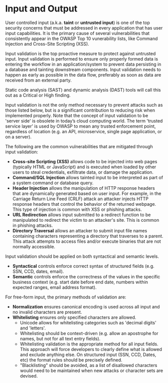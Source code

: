 # Input and Output

User controlled input (a.k.a. **taint** or **untrusted input**) is one of the top security concerns that must be addressed in every application that has user input capabilities. It is the primary cause of several vulnerabilities that consistently appear in the OWASP Top 10 vunerability lists, like Command Injection and Cross-Site Scripting (XSS). 

Input validation is the top proactive measure to protect against untrusted input. Input validation is performed to ensure only properly formed data is entering the workflow in an application/system to prevent data persisting in a database and tainting downstream components. Input validation needs to happen as early as possible in the data flow, preferably as soon as data are received from an external party.

Static code analysis (SAST) and dynamic analysis (DAST) tools will call this out as a Critical or High finding. 

Input validation is not the only method necessary to prevent attacks such as those listed below, but is a significant contribution to reducing risk when implemented properly. Note that the concept of input validation to be 'server side' is obsolete in today’s cloud computing world. The term 'trusted service layer' is used by OWASP to mean any trusted enforcement point, regardless of location (e.g. an API, microservice, single page application, or on a server).

The following are the common vulnerabilities that are mitigated through input validation:

  * **Cross-site Scripting (XSS)** allows code to be injected into web pages (typically HTML or JavaScript) and is executed when loaded by other users to steal credentials, exfiltrate data, or damage the application.
  * **Command/SQL Injection** allows tainted input to be interpreted as part of a system command or database query.
  * **Header Injection** allows the manipulation of HTTP response headers that are dynamically generated based on user input. For example, in the Carriage Return Line Feed (CRLF) attack an attacker injects HTTP response headers that control the behavior of the returned webpage. This type of injection is common with XSS or phishing attacks.
  * **URL Redirection** allows input submitted to a redirect function to be manipulated to redirect the victim to an attacker's site. This is common in phishing attacks.
  * **Directory Traversal** allows an attacker to submit input file names containing characters representing a directory that traverses to a parent. This attack attempts to access files and/or execute binaries that are not normally accessible.

Input validation should be applied on both syntactical and semantic levels.

  * **Syntactical** controls enforce correct syntax of structured fields (e.g. SSN, CCD, dates, email).
  * **Semantic** controls enforce the correctness of the values in the specific business context (e.g. start date before end date, numbers within expected ranges, email address format).

For free-form input, the primary methods of validation are:

  * **Normalization** ensures canonical encoding is used across all input and no invalid characters are present.
  * **Whitelisting** ensures only specified characters are allowed. 
    * Unicode allows for whitelisting categories such as 'decimal digits' and 'letters'.
    * Whitelisting should be context-driven (e.g. allow an apostrophe for names, but not for all text entry fields).
    * Whitelisting validation is the appropriate method for all input fields. This approach will force developers to clearly define what is allowed and exclude anything else. On structured input (SSN, CCD, Dates, etc) the format rules should be precisely defined.
    * "Blacklisting" should be avoided, as a list of disallowed characters would need to be maintained when new attacks or character sets are devised.


